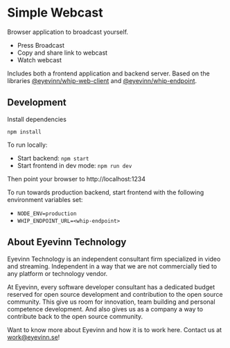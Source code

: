 # Simple Webcast

Browser application to broadcast yourself. 

- Press Broadcast
- Copy and share link to webcast
- Watch webcast

Includes both a frontend application and backend server. Based on the libraries [@eyevinn/whip-web-client](https://www.npmjs.com/package/@eyevinn/whip-web-client) and [@eyevinn/whip-endpoint](https://www.npmjs.com/package/@eyevinn/whip-endpoint).

## Development

Install dependencies

```
npm install
```

To run locally:

- Start backend: `npm start`
- Start frontend in dev mode: `npm run dev`

Then point your browser to http://localhost:1234

To run towards production backend, start frontend with the following environment variables set:
- `NODE_ENV=production`
- `WHIP_ENDPOINT_URL=<whip-endpoint>`


## About Eyevinn Technology

Eyevinn Technology is an independent consultant firm specialized in video and streaming. Independent in a way that we are not commercially tied to any platform or technology vendor.

At Eyevinn, every software developer consultant has a dedicated budget reserved for open source development and contribution to the open source community. This give us room for innovation, team building and personal competence development. And also gives us as a company a way to contribute back to the open source community.

Want to know more about Eyevinn and how it is to work here. Contact us at work@eyevinn.se!